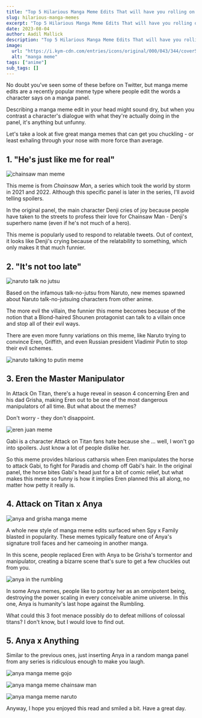 ```yaml
---
title: "Top 5 Hilarious Manga Meme Edits That will have you rolling on the floor"
slug: hilarious-manga-memes
excerpt: "Top 5 Hilarious Manga Meme Edits That will have you rolling on the floor"
date: 2023-08-04
author: Aadil Mallick
description: "Top 5 Hilarious Manga Meme Edits That will have you rolling on the floor"
image:
  url: "https://i.kym-cdn.com/entries/icons/original/000/043/344/cover5.jpg"
  alt: "manga meme"
tags: ["anime"]
sub_tags: []
---
```


No doubt you've seen some of these before on Twitter, but manga meme edits are a recently popular meme type where people edit the words a character says on a manga panel. 

Describing a manga meme edit in your head might sound dry, but when you contrast a character's dialogue with what they're actually doing in the panel, it's anything but unfunny. 

Let's take a look at five great manga memes that can get you chuckling - or least exhaling through your nose with more force than average. 

## 1. "He's just like me for real"

![chainsaw man meme](https://static.tvtropes.org/pmwiki/pub/images/justlikeme.png)

This meme is from *Chainsaw Man*, a series which took the world by storm in 2021 and 2022. Although this specific panel is later in the series, I'll avoid telling spoilers. 

In the original panel, the main character Denji cries of joy because people have taken to the streets to profess their love for Chainsaw Man - Denji's superhero name (even if he's not much of a hero). 

This meme is popularly used to respond to relatable tweets. Out of context, it looks like Denji's crying because of the relatability to something, which only makes it that much funnier. 

## 2. "It's not too late"

![naruto talk no jutsu](https://i.kym-cdn.com/photos/images/newsfeed/002/554/249/c7f.jpg)

Based on the infamous talk-no-jutsu from Naruto, new memes spawned about Naruto talk-no-jutsuing characters from other anime. 

The more evil the villain, the funnier this meme becomes because of the notion that a Blond-haired Shounen protagonist can talk to a villain once and stop all of their evil ways. 

There are even more funny variations on this meme, like Naruto trying to convince Eren, Griffith, and even Russian president Vladimir Putin to stop their evil schemes. 

![naruto talking to putin meme](https://i.kym-cdn.com/photos/images/newsfeed/002/554/246/d55.jpg)


## 3. Eren the Master Manipulator 

In Attack On Titan, there's a huge reveal in season 4 concerning Eren and his dad Grisha, making Eren out to be one of the most dangerous manipulators of all time. But what about the memes? 

Don't worry - they don't disappoint. 

![eren juan meme](https://preview.redd.it/2pf4lof3yje61.jpg?width=539&format=pjpg&auto=webp&s=11c6d9b724e5b75eae26195ff06a62c0acb6bb41)

Gabi is a character Attack on Titan fans hate because she ... well, I won't go into spoilers. Just know a lot of people dislike her. 

So this meme provides hilarious catharsis when Eren manipulates the horse to attack Gabi, to fight for Paradis and chomp off Gabi's hair. In the original panel, the horse bites Gabi's head just for a bit of comic relief, but what makes this meme so funny is how it implies Eren planned this all along, no matter how petty it really is. 

## 4. Attack on Titan x Anya 

![anya and grisha manga meme](https://img.wattpad.com/976cc9d192b347addc2d86ef21b5bfe2a332017b/68747470733a2f2f73332e616d617a6f6e6177732e636f6d2f776174747061642d6d656469612d736572766963652f53746f7279496d6167652f4f5f356a6b736c784756757168673d3d2d313232383433363831312e313666323166663537613463633136643539383438333331313932352e6a7067)

A whole new style of manga meme edits surfaced when Spy x Family blasted in popularity. These memes typically feature one of Anya's signature troll faces and her cameoing in another manga. 

In this scene, people replaced Eren with Anya to be Grisha's tormentor and manipulator, creating a bizarre scene that's sure to get a few chuckles out from you. 

![anya in the rumbling](https://img.wattpad.com/6b009b2043355ea21f17f5ebcff278dbdb77f76e/68747470733a2f2f73332e616d617a6f6e6177732e636f6d2f776174747061642d6d656469612d736572766963652f53746f7279496d6167652f5037774a6c7947516b5672394f773d3d2d313232383433363831312e313666323166653635323665643136323336383634363131383137342e6a7067?s=fit&w=720&h=720)

In some Anya memes, people like to portray her as an omnipotent being, destroying the power scaling in every conceivable anime universe. In this one, Anya is humanity's last hope against the Rumbling. 

What could this 3 foot menace possibly do to defeat millions of colossal titans? I don't know, but I would love to find out. 

## 5. Anya x Anything 

Similar to the previous ones, just inserting Anya in a random manga panel from any series is ridiculous enough to make you laugh. 


![anya manga meme gojo](https://ih1.redbubble.net/image.3792056970.1458/bg,f8f8f8-flat,750x,075,f-pad,750x1000,f8f8f8.jpg)

![anya manga meme chainsaw man](https://img.wattpad.com/8ddd1532ba330c2efafba7a84cc64fb96a81602c/68747470733a2f2f73332e616d617a6f6e6177732e636f6d2f776174747061642d6d656469612d736572766963652f53746f7279496d6167652f56304d784c43475437616c7664413d3d2d313232383433363831312e313666323166646531663939636430393130353932343537343137302e6a7067?s=fit&w=720&h=720)

![anya manga meme naruto](https://i2.wp.com/static.among.live/uploader_v2/en/2022820/BzntIHPpOEJU.png)

Anyway, I hope you enjoyed this read and smiled a bit. Have a great day. 